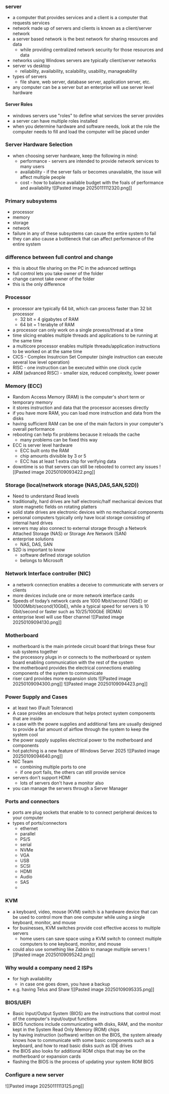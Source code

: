 ### server
- a computer that provides services and a client is a computer that requests services
- network made up of servers and clients is known as a client/server network 
- a server based network is the best network for sharing resources and data
	- while providing centralized network security for those resources and data
- networks using Windows servers are typically client/server networks
- server vs desktop 
	- reliability, availability, scalability, usability, manageability 
- types of servers
	- file share, web server, database server, application server, etc.  
- any computer can be a server but an enterprise will use server level hardware 

#### Server Roles
- windows servers use "roles" to define what services the server provides 
- a server can have multiple roles installed
- when you determine hardware and software needs, look at the role the computer needs to fill and load the computer will be placed under 
### Server Hardware Selection 
- when choosing server hardware, keep the following in mind:
	- performance - servers are intended to provide network services to many users
	- availability - if the server fails or becomes unavailable, the issue will affect multiple people
	- cost - how to balance available budget with the foals of performance and availability 
![[Pasted image 20250111112320.png]]

### Primary subsystems
- processor
- memory
- storage
- network
- failure in any of these subsystems can cause the entire system to fail
- they can also cause a bottleneck that can affect performance of the entire system 

### difference between full control and change
- this is about file sharing on the PC in the advanced settings 
- full control lets you take owner of the folder
- change cannot take owner of the folder 
- this is the only difference 

### Processor
- processor are typically 64 bit, which can process faster than 32 bit processor
	- 32 bit = 4 gigabytes of RAM
	- 64 bit = 1 terabyte of RAM
- a processor can only work on a single provess/thread at a time
- time slicing enables multiple threads and applications to be running at the same time 
- a multicore processor enables multiple threads/application instructions to be worked on at the same time
- CICS - Complex Insutrcion Set Computer (single instruction can execute several low level operation)
- RISC - one instruction can be executed within one clock cycle
- ARM (advanced RISC) - smaller size, reduced complexity, lower power

### Memory (ECC)
- Random Access Memory (RAM) is the computer's short term or temporary memory
- it stores instruction and data that the processor accesses directly
- if you have more RAM, you can load more instruction and data from the disks
- having sufficient RAM can be one of the main factors in your computer's overall performance
- rebooting can help fix problems because it reloads the cache
	- many problems can be fixed this way 
- ECC is server level hardware
	- ECC built onto the RAM 
	- chip amounts divisible by 3 or 5
	- ECC has at least 1 extra chip for verifying data 
- downtime is so that servers can still be rebooted to correct any issues 
![[Pasted image 20250109093422.png]]

### Storage (local/network storage (NAS,DAS,SAN,S2D))
- Need to understand Read levels
- traditionally, hard drives are half electronic/half mechanical devices that store magnetic fields on rotating platters
- solid state drives are electronic devices with no mechanical components
- personal computers typically only have local storage consisting of internal hard drives
- servers may also connect to external storage through a Network Attached Storage (NAS) or Storage Are Network (SAN)
- enterprise solutions
	- NAS, DAS, SAN
- S2D is important to know
	- software defined storage solution
	- belongs to Microsoft 

### Network Interface controller (NIC)
- a network connection enables a deceive to communicate with servers or clients
- more devices include one or more network interface cards 
- Speeds of today’s network cards are 1000 Mbit/second (1GbE) or 10000Mbit/second(10GbE), while a typical speed for servers is 10 Gbit/second or faster such as 10/25/100GbE (RDMA)
- enterprise level will use fiber channel
![[Pasted image 20250109094130.png]]

### Motherboard
- motherboard is the main printede circuit board that brings these four sub systems together
- the processory plugs in or connects to the motherboard or system board enabling communication with the rest of the system
- the motherboard provides the electrical connections enabling components of the system to communicate 
- riser card provides more expansion slots
![[Pasted image 20250109094300.png]]
![[Pasted image 20250109094423.png]]

### Power Supply and Cases
- at least two (Fault Tolerance)
- A case provides an enclosure that helps protect system components that are inside
- a case with the powre supplies and additional fans are usually designed to provide a fair amount of airflow through the system to keep the system cool
- the power supply supplies electrical power to the motherboard and components 
- hot patching is a new feature of Windows Server 2025 
![[Pasted image 20250109094640.png]]
- NIC Team
	- combining multiple ports to one
	- if one port fails, the others can still provide service
- servers don't support HDMI 
	- lots of servers don't have a monitor also 
- you can manage the servers through a Server Manager 

### Ports and connectors
- ports are plug sockets that enable to to connect peripheral devices to your computer
- types of ports/connectors
	- ethernet
	- parallel
	- PS/S
	- serial
	- NVMe
	- VGA
	- USB
	- SCSI
	- HDMI
	- Audio
	- SAS
	- 

### KVM
- a keyboard, video, mouse (KVM) switch is a hardware device that can be used to control more than one computer while using a single keyboard, monitor, and mouse
- for businesses, KVM switches provide cost effective access to multiple servers
	- home users can save space using a KVM switch to connect multiple computers to one keyboard, monitor, and mouse 
- could also use something like Zabbix to manage multiple servers 
![[Pasted image 20250109095242.png]]

### Why would a company need 2 ISPs
- for high availability 
	- in case one goes down, you have a backup 
- e.g. having Telus and Shaw
![[Pasted image 20250109095335.png]]

### BIOS/UEFI
- Basic Input/Output System (BIOS) are the instructions that control most of the computer's input/output functions 
- BIOS functions include communicating with disks, RAM, and the monitor kept in the System Read Only Memory (ROM) chips
- by having instruction (software) written on the BIOS, the system already knows how to communicate with some basic components such as a keyboard, and how to read basic disks such as IDE drives
- the BIOS also looks for additional ROM chips that may be on the motherboard or expansion cards
- flashing the BIOS is the process of updating your system ROM BIOS 

### Configure a new server 
![[Pasted image 20250111113125.png]]